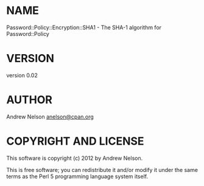 # NAME

Password::Policy::Encryption::SHA1 - The SHA-1 algorithm for Password::Policy

# VERSION

version 0.02

# AUTHOR

Andrew Nelson <anelson@cpan.org>

# COPYRIGHT AND LICENSE

This software is copyright (c) 2012 by Andrew Nelson.

This is free software; you can redistribute it and/or modify it under
the same terms as the Perl 5 programming language system itself.
